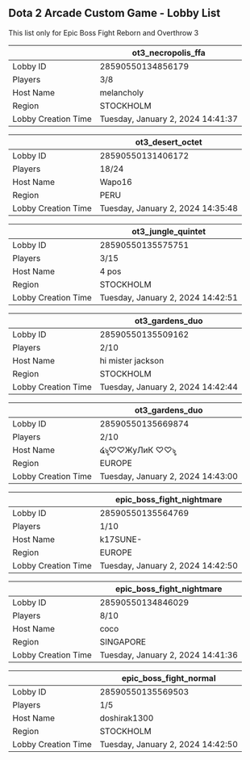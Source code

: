 ## Dota 2 Arcade Custom Game - Lobby List

This list only for Epic Boss Fight Reborn and Overthrow 3

|  | ot3_necropolis_ffa |
| ------ | ------ |
| Lobby ID | 28590550134856179 |
| Players | 3/8 |
| Host Name | melancholy |
| Region | STOCKHOLM |
| Lobby Creation Time | Tuesday, January 2, 2024 14:41:37 |


|  | ot3_desert_octet |
| ------ | ------ |
| Lobby ID | 28590550131406172 |
| Players | 18/24 |
| Host Name | Wapo16 |
| Region | PERU |
| Lobby Creation Time | Tuesday, January 2, 2024 14:35:48 |


|  | ot3_jungle_quintet |
| ------ | ------ |
| Lobby ID | 28590550135575751 |
| Players | 3/15 |
| Host Name | 4 pos |
| Region | STOCKHOLM |
| Lobby Creation Time | Tuesday, January 2, 2024 14:42:51 |


|  | ot3_gardens_duo |
| ------ | ------ |
| Lobby ID | 28590550135509162 |
| Players | 2/10 |
| Host Name | hi mister jackson |
| Region | STOCKHOLM |
| Lobby Creation Time | Tuesday, January 2, 2024 14:42:44 |


|  | ot3_gardens_duo |
| ------ | ------ |
| Lobby ID | 28590550135669874 |
| Players | 2/10 |
| Host Name | ໔ৡ♡♡ЖуЛиК ♡♡ৡ |
| Region | EUROPE |
| Lobby Creation Time | Tuesday, January 2, 2024 14:43:00 |


|  | epic_boss_fight_nightmare |
| ------ | ------ |
| Lobby ID | 28590550135564769 |
| Players | 1/10 |
| Host Name | k17SUNE- |
| Region | EUROPE |
| Lobby Creation Time | Tuesday, January 2, 2024 14:42:50 |


|  | epic_boss_fight_nightmare |
| ------ | ------ |
| Lobby ID | 28590550134846029 |
| Players | 8/10 |
| Host Name | coco |
| Region | SINGAPORE |
| Lobby Creation Time | Tuesday, January 2, 2024 14:41:36 |


|  | epic_boss_fight_normal |
| ------ | ------ |
| Lobby ID | 28590550135569503 |
| Players | 1/5 |
| Host Name | doshirak1300 |
| Region | STOCKHOLM |
| Lobby Creation Time | Tuesday, January 2, 2024 14:42:50 |


